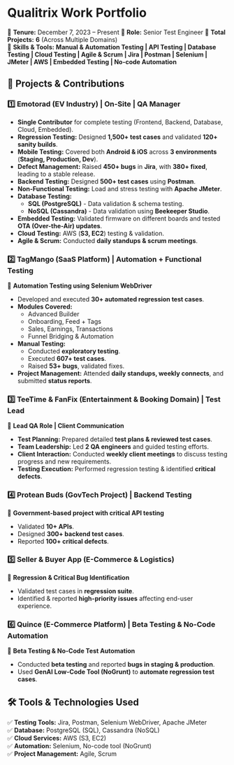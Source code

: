 # **Qualitrix Work Portfolio**  
📌 **Tenure:** December 7, 2023 – Present
📌 **Role:** Senior Test Engineer 
📌 **Total Projects:** **6** (Across Multiple Domains)  
📌 **Skills & Tools:** **Manual & Automation Testing | API Testing | Database Testing | Cloud Testing | Agile & Scrum | Jira | Postman | Selenium | JMeter | AWS | Embedded Testing | No-code Automation**  

## **📂 Projects & Contributions**  

### **1️⃣ Emotorad (EV Industry) | On-Site | QA Manager**  
- **Single Contributor** for complete testing (Frontend, Backend, Database, Cloud, Embedded).  
- **Regression Testing:** Designed **1,500+ test cases** and validated **120+ sanity builds**.  
- **Mobile Testing:** Covered both **Android & iOS** across **3 environments** (**Staging, Production, Dev**).  
- **Defect Management:** Raised **450+ bugs** in **Jira**, with **380+ fixed**, leading to a stable release.  
- **Backend Testing:** Designed **500+ test cases** using **Postman**.  
- **Non-Functional Testing:** Load and stress testing with **Apache JMeter**.  
- **Database Testing:**  
  - **SQL (PostgreSQL)** - Data validation & schema testing.  
  - **NoSQL (Cassandra)** - Data validation using **Beekeeper Studio**.  
- **Embedded Testing:** Validated firmware on different boards and tested **OTA (Over-the-Air) updates**.  
- **Cloud Testing:** AWS (**S3, EC2**) testing & validation.  
- **Agile & Scrum:** Conducted **daily standups & scrum meetings**.  

### **2️⃣ TagMango (SaaS Platform) | Automation + Functional Testing**  
📌 **Automation Testing using Selenium WebDriver**  
- Developed and executed **30+ automated regression test cases**.  
- **Modules Covered:**  
  - Advanced Builder  
  - Onboarding, Feed + Tags  
  - Sales, Earnings, Transactions  
  - Funnel Bridging & Automation  
- **Manual Testing:**  
  - Conducted **exploratory testing**.  
  - Executed **607+ test cases**.  
  - Raised **53+ bugs**, validated fixes.  
- **Project Management:** Attended **daily standups, weekly connects**, and submitted **status reports**.  

### **3️⃣ TeeTime & FanFix (Entertainment & Booking Domain) | Test Lead**  
📌 **Lead QA Role | Client Communication**  
- **Test Planning:** Prepared detailed **test plans & reviewed test cases**.  
- **Team Leadership:** Led **2 QA engineers** and guided testing efforts.  
- **Client Interaction:** Conducted **weekly client meetings** to discuss testing progress and new requirements.  
- **Testing Execution:** Performed regression testing & identified **critical defects**.  

### **4️⃣ Protean Buds (GovTech Project) | Backend Testing**  
📌 **Government-based project with critical API testing**  
- Validated **10+ APIs**.  
- Designed **300+ backend test cases**.  
- Reported **100+ critical defects**.  

### **5️⃣ Seller & Buyer App (E-Commerce & Logistics)**  
📌 **Regression & Critical Bug Identification**  
- Validated test cases in **regression suite**.  
- Identified & reported **high-priority issues** affecting end-user experience.  

### **6️⃣ Quince (E-Commerce Platform) | Beta Testing & No-Code Automation**  
📌 **Beta Testing & No-Code Test Automation**  
- Conducted **beta testing** and reported **bugs in staging & production**.  
- Used **GenAI Low-Code Tool (NoGrunt)** to **automate regression test cases**.  

## **🛠 Tools & Technologies Used**  
✅ **Testing Tools:** Jira, Postman, Selenium WebDriver, Apache JMeter  
✅ **Database:** PostgreSQL (SQL), Cassandra (NoSQL)  
✅ **Cloud Services:** AWS (S3, EC2)  
✅ **Automation:** Selenium, No-code tool (NoGrunt)  
✅ **Project Management:** Agile, Scrum  


